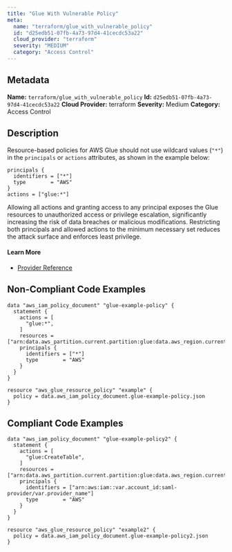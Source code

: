 ```yaml
---
title: "Glue With Vulnerable Policy"
meta:
  name: "terraform/glue_with_vulnerable_policy"
  id: "d25edb51-07fb-4a73-97d4-41cecdc53a22"
  cloud_provider: "terraform"
  severity: "MEDIUM"
  category: "Access Control"
---
```

## Metadata
**Name:** `terraform/glue_with_vulnerable_policy`
**Id:** `d25edb51-07fb-4a73-97d4-41cecdc53a22`
**Cloud Provider:** terraform
**Severity:** Medium
**Category:** Access Control
## Description
Resource-based policies for AWS Glue should not use wildcard values (`"*"`) in the `principals` or `actions` attributes, as shown in the example below:

```
principals {
  identifiers = ["*"]
  type        = "AWS"
}
actions = ["glue:*"]
```

Allowing all actions and granting access to any principal exposes the Glue resources to unauthorized access or privilege escalation, significantly increasing the risk of data breaches or malicious modifications. Restricting both principals and allowed actions to the minimum necessary set reduces the attack surface and enforces least privilege.

#### Learn More

 - [Provider Reference](https://registry.terraform.io/providers/hashicorp/aws/latest/docs/resources/glue_resource_policy#policy)

## Non-Compliant Code Examples
```aws
data "aws_iam_policy_document" "glue-example-policy" {
  statement {
    actions = [
      "glue:*",
    ]
    resources = ["arn:data.aws_partition.current.partition:glue:data.aws_region.current.name:data.aws_caller_identity.current.account_id:*"]
    principals {
      identifiers = ["*"]
      type        = "AWS"
    }
  }
}

resource "aws_glue_resource_policy" "example" {
  policy = data.aws_iam_policy_document.glue-example-policy.json
}

```

## Compliant Code Examples
```aws
data "aws_iam_policy_document" "glue-example-policy2" {
  statement {
    actions = [
      "glue:CreateTable",
    ]
    resources = ["arn:data.aws_partition.current.partition:glue:data.aws_region.current.name:data.aws_caller_identity.current.account_id:*"]
    principals {
      identifiers = ["arn:aws:iam::var.account_id:saml-provider/var.provider_name"]
      type        = "AWS"
    }
  }
}

resource "aws_glue_resource_policy" "example2" {
  policy = data.aws_iam_policy_document.glue-example-policy2.json
}

```
